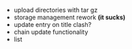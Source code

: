 - upload directories with tar gz
- storage management rework **(it sucks)**
- update entry on title clash?
- chain update functionality
- list
